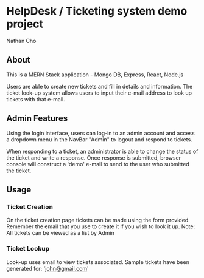 # HelpDesk / Ticketing system demo project
Nathan Cho

## About
This is a MERN Stack application - Mongo DB, Express, React, Node.js

Users are able to create new tickets and fill in details and information.
The ticket look-up system allows users to input their e-mail address to look up tickets with that e-mail.

## Admin Features
Using the login interface, users can log-in to an admin account and access a dropdown menu in the NavBar "Admin" to logout and respond to tickets.

When responding to a ticket, an administrator is able to change the status of the ticket and write a response. Once response is submitted, browser console will construct a 'demo' e-mail to send to the user who submitted the ticket.

## Usage

### Ticket Creation
On the ticket creation page tickets can be made using the form provided. Remember the email that you use to create it if you wish to look it up.
Note: All tickets can be viewed as a list by Admin

### Ticket Lookup
Look-up uses email to view tickets associated.
Sample tickets have been generated for: 'john@gmail.com'

